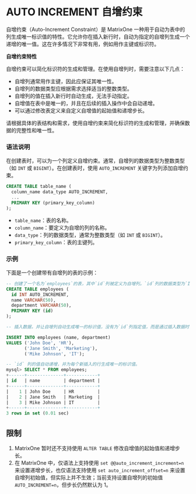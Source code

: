 # AUTO INCREMENT 自增约束

自增约束（Auto-Increment Constraint）是 MatrixOne 一种用于自动为表中的列生成唯一标识值的特性。它允许你在插入新行时，自动为指定的自增列生成一个递增的唯一值。这在许多情况下非常有用，例如用作主键或标识符。

**自增约束特性**

自增约束可以简化标识符的生成和管理。在使用自增列时，需要注意以下几点：

- 自增列通常用作主键，因此应保证其唯一性。
- 自增列的数据类型应根据需求选择适当的整数类型。
- 自增列的值在插入新行时自动生成，无法手动指定。
- 自增值在表中是唯一的，并且在后续的插入操作中会自动递增。
- 可以通过修改表定义来自定义自增值的起始值和递增步长。

请根据具体的表结构和需求，使用自增约束来简化标识符的生成和管理，并确保数据的完整性和唯一性。

### 语法说明

在创建表时，可以为一个列定义自增约束。通常，自增列的数据类型为整数类型（如 `INT` 或 `BIGINT`）。在创建表时，使用 `AUTO_INCREMENT` 关键字为列添加自增约束。

```sql
CREATE TABLE table_name (
  column_name data_type AUTO_INCREMENT,
  ...
  PRIMARY KEY (primary_key_column)
);
```

- `table_name`：表的名称。
- `column_name`：要定义为自增的列的名称。
- `data_type`：列的数据类型，通常为整数类型（如 `INT` 或 `BIGINT`）。
- `primary_key_column`：表的主键列。

### 示例

下面是一个创建带有自增列的表的示例：

```sql
-- 创建了一个名为`employees`的表，其中`id`列被定义为自增列。`id`列的数据类型为`INT`，并通过`AUTO_INCREMENT`关键字指定了自增约束。表的主键设置为`id`列
CREATE TABLE employees (
  id INT AUTO_INCREMENT,
  name VARCHAR(50),
  department VARCHAR(50),
  PRIMARY KEY (id)
);

-- 插入数据，并让自增列自动生成唯一的标识值，没有为`id`列指定值，而是通过插入数据时自动为`id`列生成递增的唯一值。每次插入新行时，`id`列的值将自动递增。

INSERT INTO employees (name, department)
VALUES ('John Doe', 'HR'),
       ('Jane Smith', 'Marketing'),
       ('Mike Johnson', 'IT');

-- `id` 列的值自动递增，并为每个新插入的行生成唯一的标识值。
mysql> SELECT * FROM employees;
+------+--------------+------------+
| id   | name         | department |
+------+--------------+------------+
|    1 | John Doe     | HR         |
|    2 | Jane Smith   | Marketing  |
|    3 | Mike Johnson | IT         |
+------+--------------+------------+
3 rows in set (0.01 sec)
```

## 限制

1. MatrixOne 暂时还不支持使用 `ALTER TABLE` 修改自增值的起始值和递增步长。
2. 在 MatrixOne 中，仅语法上支持使用 `set @@auto_increment_increment=n` 来设置递增步长，也仅语法支持使用 `set auto_increment_offset=n` 来设置自增列初始值，但实际上并不生效；当前支持设置自增列的初始值 `AUTO_INCREMENT=n`，但步长仍然默认为 1。
